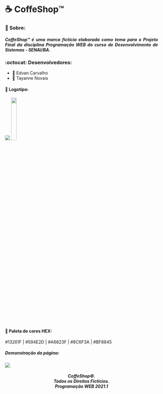 # :coffee: CoffeShop™️

<div align="left"> 
    <h3>
        💬 Sobre:
    </h3>
    <h5 style="text-align:justify">
        CoffeShop™ é uma marca fictícia elaborada como tema para o Projeto Final da disciplina Programação WEB do curso de Desenvolvimento de Sistemas - SENAI/BA.
    </h5>
    <h3>
        :octocat: Desenvolvedores:
    </h3>
    <ul>
        <li>
            👨 Edvan Carvalho
        </li>
        <li>
            👩 Tayanne Novais
        </li>
    </ul>
    <h4>📛 Logotipo:</h4>
    <img src="https://github.com/tayhsn/coffeshop/blob/main/images/logos/adm.png" />
    <img src="https://github.com/tayhsn/coffeshop/blob/main/images/pallete.png" style="width: 19%;" />
    <h4>🎨 Paleta de cores HEX: </h4> #13261F | #594E2D | #A6823F | #8C6F3A | #BF8845
    <h5>
    Demonstração da página:
	</h5>
    <img src="https://github.com/tayhsn/coffeshop/blob/main/demo.gif" />
    <h5 align="center">
	CoffeShop©. <br>
	Todos os Direitos Fictícios. <br>
	Programação WEB 2021.1
	</h5>

